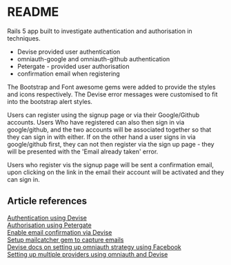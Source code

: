 # README

Rails 5 app built to investigate authentication and authorisation in techniques.
- Devise provided user authentication
- omniauth-google and omniauth-github authentication
- Petergate - provided user authorisation
- confirmation email when registering

The Bootstrap and Font awesome gems were added to provide the styles and icons respectively. The Devise error messages were customised to fit into the bootstrap alert styles.

Users can register using the signup page or via their Google/Github accounts. Users Who have registered can also then sign in via google/github, and the two accounts will be associated together so that they can sign in with either. If on the other hand a user signs in via google/github first, they can not then register via the sign up page - they will be presented with the 'Email already taken' error.

Users who register vis the signup page will be sent a confirmation email, upon clicking on the link in the email their account will be activated and they can sign in.

## Article references

[Authentication using Devise](https://rails.devcamp.com/trails/dissecting-rails-5/campsites/rails-5-authentication)  
[Authorisation using Petergate](https://rails.devcamp.com/dissecting-rails-5/implementing-authorization-rails/guide-implementing-petergate-rails-5-application)  
[Enable email confirmation via Devise](https://github.com/plataformatec/devise/wiki/How-To:-Add-:confirmable-to-Users)  
[Setup mailcatcher gem to capture emails](https://stackoverflow.com/questions/8186584/how-do-i-set-up-email-confirmation-with-devise)  
[Devise docs on setting up omniauth strategy using Facebook](https://github.com/plataformatec/devise/wiki/OmniAuth:-Overview)  
[Setting up multiple providers using omniauth and Devise](httpgsts://scotch.io/tutorials/integrating-social-login-in-a-ruby-on-rails-application)  
